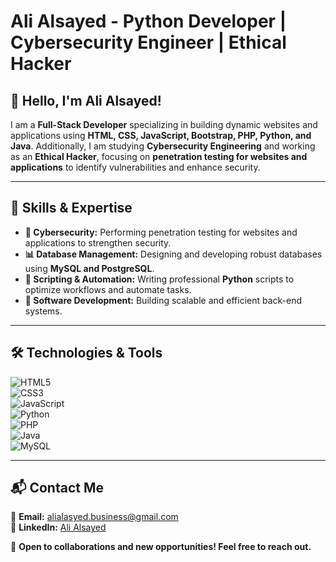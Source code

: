 # Ali Alsayed - Python Developer | Cybersecurity Engineer | Ethical Hacker  

## 👋 Hello, I'm Ali Alsayed!  

I am a **Full-Stack Developer** specializing in building dynamic websites and applications using **HTML, CSS, JavaScript, Bootstrap, PHP, Python, and Java**. Additionally, I am studying **Cybersecurity Engineering** and working as an **Ethical Hacker**, focusing on **penetration testing for websites and applications** to identify vulnerabilities and enhance security.  

---

## 🚀 Skills & Expertise  

- **🔐 Cybersecurity:** Performing penetration testing for websites and applications to strengthen security.  
- **📊 Database Management:** Designing and developing robust databases using **MySQL and PostgreSQL**.  
- **🐍 Scripting & Automation:** Writing professional **Python** scripts to optimize workflows and automate tasks.  
- **🔧 Software Development:** Building scalable and efficient back-end systems.  

---

## 🛠 Technologies & Tools  

![HTML5](https://img.shields.io/badge/-HTML5-E34F26?style=flat-square&logo=html5&logoColor=white)  
![CSS3](https://img.shields.io/badge/-CSS3-1572B6?style=flat-square&logo=css3&logoColor=white)  
![JavaScript](https://img.shields.io/badge/-JavaScript-F7DF1E?style=flat-square&logo=javascript&logoColor=black)  
![Python](https://img.shields.io/badge/-Python-3776AB?style=flat-square&logo=python&logoColor=white)  
![PHP](https://img.shields.io/badge/-PHP-777BB4?style=flat-square&logo=php&logoColor=white)  
![Java](https://img.shields.io/badge/-Java-007396?style=flat-square&logo=java&logoColor=white)  
![MySQL](https://img.shields.io/badge/-MySQL-4479A1?style=flat-square&logo=mysql&logoColor=white)  

---

## 📬 Contact Me  

📧 **Email:** alialasyed.business@gmail.com  
🔗 **LinkedIn:** [Ali Alsayed](https://www.linkedin.com/in/ali-alsayed-cse)  

🚀 **Open to collaborations and new opportunities! Feel free to reach out.**  
